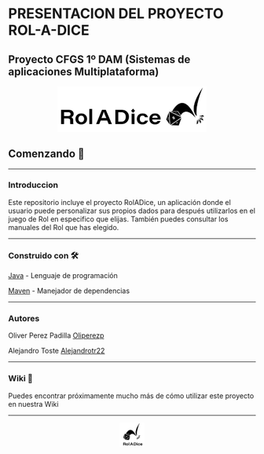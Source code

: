 # PRESENTACION DEL PROYECTO ROL-A-DICE

## Proyecto CFGS 1º DAM (Sistemas de aplicaciones Multiplataforma)

<div align="center">
<img width="60%" src="https://github.com/Alejandrotr22/Proyecto_ETS/blob/main/Imagenes/Logos/RAD%20logo%20CB.png?raw=true">
</div>

## Comenzando 🚀

---

### Introduccion 

Este repositorio incluye el proyecto RolADice, un aplicación donde el usuario puede personalizar sus propios dados para después utilizarlos en el juego de  Rol en especifico que elijas. También puedes consultar los manuales del Rol que has elegido.

---


### Construido con 🛠️

[Java](https://www.java.com/es/) - Lenguaje de programación

[Maven](https://maven.apache.org/) - Manejador de dependencias

---

### Autores

Oliver Perez Padilla [Oliperezp](https://github.com/Oliperezp)

Alejandro Toste [Alejandrotr22](https://github.com/Alejandrotr22)

---

### Wiki 📖

Puedes encontrar próximamente mucho más de cómo utilizar este proyecto en nuestra Wiki

---

<div align="center">
<img width="10%" src="https://github.com/Alejandrotr22/Proyecto_ETS/blob/main/Imagenes/Logos/RAD%20logo%20CB%202.png?raw=true">
</div>

